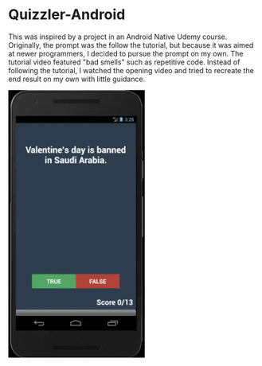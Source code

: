 # Quizzler-Android
This was inspired by a project in an Android Native Udemy course. Originally, the prompt was the follow the tutorial, but because it was aimed at newer programmers, I decided to pursue the prompt on my own. The tutorial video featured "bad smells" such as repetitive code. Instead of following the tutorial, I watched the opening video and tried to recreate the end result on my own with little guidance.

![alt text](https://github.com/bknie1/Quizzler-Android/blob/master/Demo.gif "Quizzler Demo")
